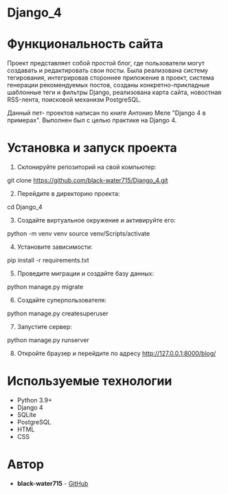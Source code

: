 # Django_4

# Функциональность сайта
Проект представляет собой простой блог, где пользователи могут создавать и редактировать свои посты.
Была реализована систему тегирования, интегрировав стороннее приложение в  проект, система генерации рекомендуемых постов, созданы конкретно-прикладные шаблонные теги и фильтры Django, реализована карта сайта, новостная RSS-лента, поисковой механизм PostgreSQL.

Данный пет- проектов написан по книге Антонио Меле "Django 4 в примерах". Выполнен был с целью практике на Django 4. 

# Установка и запуск проекта
1. Склонируйте репозиторий на свой компьютер:

git clone https://github.com/black-water715/Django_4.git

2. Перейдите в директорию проекта:

cd Django_4

3. Создайте виртуальное окружение и активируйте его:

python -m venv venv
source venv/Scripts/activate

4. Установите зависимости:

pip install -r requirements.txt

5. Проведите миграции и создайте базу данных:

python manage.py migrate

6. Создайте суперпользователя:

python manage.py createsuperuser 

7. Запустите сервер:

python manage.py runserver

8. Откройте браузер и перейдите по адресу http://127.0.0.1:8000/blog/


# Используемые технологии
* Python 3.9+
* Django 4
* SQLite
* PostgreSQL
* HTML 
* CSS

# Автор
* **black-water715** - [GitHub](https://github.com/black-water715)


